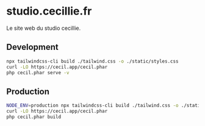 # studio.cecillie.fr

Le site web du studio cecillie.

## Development

```bash
npx tailwindcss-cli build ./tailwind.css -o ./static/styles.css
curl -LO https://cecil.app/cecil.phar
php cecil.phar serve -v
```

## Production

```bash
NODE_ENV=production npx tailwindcss-cli build ./tailwind.css -o ./static/styles.css
curl -LO https://cecil.app/cecil.phar
php cecil.phar build
```
